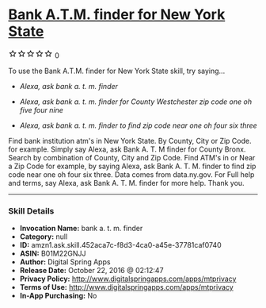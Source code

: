 # [Bank A.T.M. finder for New York State](http://alexa.amazon.com/#skills/amzn1.ask.skill.452aca7c-f8d3-4ca0-a45e-37781caf0740)
![0 stars](../../images/ic_star_border_black_18dp_1x.png)![0 stars](../../images/ic_star_border_black_18dp_1x.png)![0 stars](../../images/ic_star_border_black_18dp_1x.png)![0 stars](../../images/ic_star_border_black_18dp_1x.png)![0 stars](../../images/ic_star_border_black_18dp_1x.png) 0

To use the Bank A.T.M. finder for New York State skill, try saying...

* *Alexa, ask  bank a. t. m. finder*

* *Alexa, ask bank a. t. m. finder for County Westchester zip code one oh five four nine*

* *Alexa, ask bank a. t. m. finder to find zip code near one oh four six three*

Find bank institution atm's in New York State.  By County, City or Zip Code.  for example. Simply say Alexa, ask  Bank A. T. M finder for County Bronx. Search by combination of County, City and Zip Code.  Find ATM's in or Near a Zip Code for example,  by  saying Alexa, ask Bank A. T. M. finder to find zip code near one oh four six three.  Data comes from data.ny.gov.  For Full help and terms,  say  Alexa, ask Bank A. T. M. finder for more help.  Thank you.

***

### Skill Details

* **Invocation Name:** bank a. t. m. finder
* **Category:** null
* **ID:** amzn1.ask.skill.452aca7c-f8d3-4ca0-a45e-37781caf0740
* **ASIN:** B01M22GNJJ
* **Author:** Digital Spring Apps
* **Release Date:** October 22, 2016 @ 02:12:47
* **Privacy Policy:** http://www.digitalspringapps.com/apps/mtprivacy
* **Terms of Use:** http://www.digitalspringapps.com/apps/mtprivacy
* **In-App Purchasing:** No
